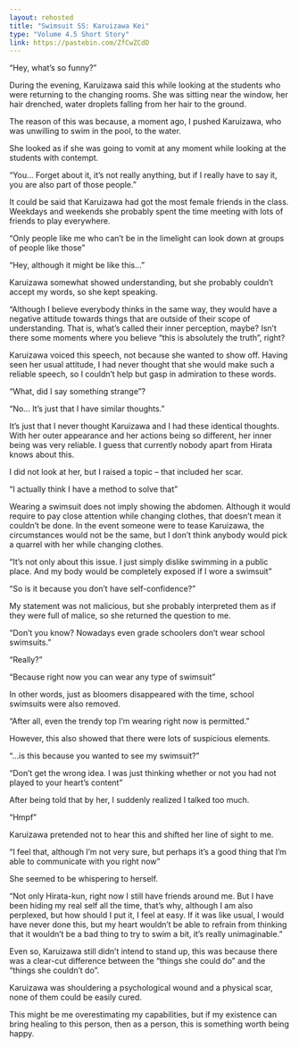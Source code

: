```yaml
---
layout: rehosted
title: "Swimsuit SS: Karuizawa Kei"
type: "Volume 4.5 Short Story"
link: https://pastebin.com/ZfCwZCdD
---
```

<p>“Hey, what’s so funny?”</p>
<p>During the evening, Karuizawa said this while looking at the students who were returning to the changing rooms. She was sitting near the window, her hair drenched, water droplets falling from her hair to the ground.</p>
<p>The reason of this was because, a moment ago, I pushed Karuizawa, who was unwilling to swim in the pool, to the water.</p>
<p>She looked as if she was going to vomit at any moment while looking at the students with contempt.</p>
<p>“You... Forget about it, it’s not really anything, but if I really have to say it, you are also part of those people.”</p>
<p>It could be said that Karuizawa had got the most female friends in the class. Weekdays and weekends she probably spent the time meeting with lots of friends to play everywhere.</p>
<p>“Only people like me who can’t be in the limelight can look down at groups of people like those”</p>
<p>“Hey, although it might be like this…”</p>
<p>Karuizawa somewhat showed understanding, but she probably couldn’t accept my words, so she kept speaking.</p>
<p>“Although I believe everybody thinks in the same way, they would have a negative attitude towards things that are outside of their scope of understanding. That is, what’s called their inner perception, maybe? Isn’t there some moments where you believe “this is absolutely the truth”, right?</p>
<p>Karuizawa voiced this speech, not because she wanted to show off. Having seen her usual attitude, I had never thought that she would make such a reliable speech, so I couldn’t help but gasp in admiration to these words.</p>
<p>“What, did I say something strange”?</p>
<p>“No… It’s just that I have similar thoughts.”</p>
<p>It’s just that I never thought Karuizawa and I had these identical thoughts. With her outer appearance and her actions being so different, her inner being was very reliable. I guess that currently nobody apart from Hirata knows about this.</p>
<p>I did not look at her, but I raised a topic – that included her scar.</p>
<p>“I actually think I have a method to solve that”</p>
<p>Wearing a swimsuit does not imply showing the abdomen. Although it would require to pay close attention while changing clothes, that doesn’t mean it couldn’t be done. In the event someone were to tease Karuizawa, the circumstances would not be the same, but I don’t think anybody would pick a quarrel with her while changing clothes.</p>
<p>“It’s not only about this issue. I just simply dislike swimming in a public place. And my body would be completely exposed if I wore a swimsuit”</p>
<p>“So is it because you don’t have self-confidence?”</p>
<p>My statement was not malicious, but she probably interpreted them as if they were full of malice, so she returned the question to me.</p>
<p>“Don’t you know? Nowadays even grade schoolers don’t wear school swimsuits.”</p>
<p>“Really?”</p>
<p>“Because right now you can wear any type of swimsuit”</p>
<p>In other words, just as bloomers disappeared with the time, school swimsuits were also removed.</p>
<p>“After all, even the trendy top I’m wearing right now is permitted.”</p>
<p>However, this also showed that there were lots of suspicious elements.</p>
<p>“…is this because you wanted to see my swimsuit?”</p>
<p>“Don’t get the wrong idea. I was just thinking whether or not you had not played to your heart’s content”</p>
<p>After being told that by her, I suddenly realized I talked too much.</p>
<p>“Hmpf”</p>
<p>Karuizawa pretended not to hear this and shifted her line of sight to me.</p>
<p>“I feel that, although I’m not very sure, but perhaps it’s a good thing that I’m able to communicate with you right now”</p>
<p>She seemed to be whispering to herself.</p>
<p>“Not only Hirata-kun, right now I still have friends around me. But I have been hiding my real self all the time, that’s why, although I am also perplexed, but how should I put it, I feel at easy. If it was like usual, I would have never done this, but my heart wouldn’t be able to refrain from thinking that it wouldn’t be a bad thing to try to swim a bit, it’s really unimaginable.”</p>
<p>Even so, Karuizawa still didn’t intend to stand up, this was because there was a clear-cut difference between the “things she could do” and the “things she couldn’t do”.</p>
<p>Karuizawa was shouldering a psychological wound and a physical scar, none of them could be easily cured.</p>
<p>This might be me overestimating my capabilities, but if my existence can bring healing to this person, then as a person, this is something worth being happy.</p>
